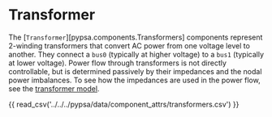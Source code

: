 # Transformer

The [`Transformer`][pypsa.components.Transformers] components represent 2-winding transformers that convert AC power from one voltage level to another. They connect a `bus0` (typically at higher voltage) to a `bus1` (typically at lower voltage). Power flow through transformers is not directly controllable, but is determined passively by their impedances and the nodal power imbalances. To see how the impedances are used in the power flow, see the [transformer model](../power-flow.md#transformer-model).

{{ read_csv('../../../pypsa/data/component_attrs/transformers.csv') }} 